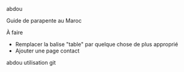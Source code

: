 abdou



Guide de parapente au Maroc

À faire


* Remplacer la balise "table" par quelque chose de plus approprié
* Ajouter une page contact


abdou utilisation git


